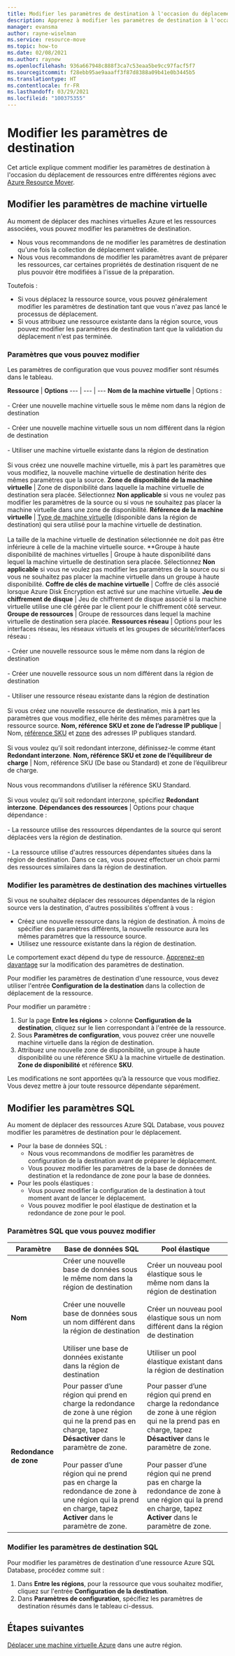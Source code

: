 ```yaml
---
title: Modifier les paramètres de destination à l'occasion du déplacement de machines virtuelles Azure entre différentes régions avec Azure Resource Mover
description: Apprenez à modifier les paramètres de destination à l'occasion du déplacement de machines virtuelles Azure entre différentes régions avec Azure Resource Mover.
manager: evansma
author: rayne-wiselman
ms.service: resource-move
ms.topic: how-to
ms.date: 02/08/2021
ms.author: raynew
ms.openlocfilehash: 936a667948c888f3ca7c53eaa5be9cc97facf5f7
ms.sourcegitcommit: f28ebb95ae9aaaff3f87d8388a09b41e0b3445b5
ms.translationtype: HT
ms.contentlocale: fr-FR
ms.lasthandoff: 03/29/2021
ms.locfileid: "100375355"
---
```

# <a name="modify-destination-settings"></a>Modifier les paramètres de destination

Cet article explique comment modifier les paramètres de destination à l'occasion du déplacement de ressources entre différentes régions avec [Azure Resource Mover](overview.md).


## <a name="modify-vm-settings"></a>Modifier les paramètres de machine virtuelle

Au moment de déplacer des machines virtuelles Azure et les ressources associées, vous pouvez modifier les paramètres de destination. 

- Nous vous recommandons de ne modifier les paramètres de destination qu'une fois la collection de déplacement validée.
- Nous vous recommandons de modifier les paramètres avant de préparer les ressources, car certaines propriétés de destination risquent de ne plus pouvoir être modifiées à l'issue de la préparation.

Toutefois :
- Si vous déplacez la ressource source, vous pouvez généralement modifier les paramètres de destination tant que vous n'avez pas lancé le processus de déplacement.
- Si vous attribuez une ressource existante dans la région source, vous pouvez modifier les paramètres de destination tant que la validation du déplacement n'est pas terminée.

### <a name="settings-you-can-modify"></a>Paramètres que vous pouvez modifier

Les paramètres de configuration que vous pouvez modifier sont résumés dans le tableau.

**Ressource** | **Options** 
--- | --- | --- 
**Nom de la machine virtuelle** | Options :<br/><br/> - Créer une nouvelle machine virtuelle sous le même nom dans la région de destination<br/><br/> - Créer une nouvelle machine virtuelle sous un nom différent dans la région de destination<br/><br/> - Utiliser une machine virtuelle existante dans la région de destination<br/><br/> Si vous créez une nouvelle machine virtuelle, mis à part les paramètres que vous modifiez, la nouvelle machine virtuelle de destination hérite des mêmes paramètres que la source.
**Zone de disponibilité de la machine virtuelle** | Zone de disponibilité dans laquelle la machine virtuelle de destination sera placée. Sélectionnez **Non applicable** si vous ne voulez pas modifier les paramètres de la source ou si vous ne souhaitez pas placer la machine virtuelle dans une zone de disponibilité.
**Référence de la machine virtuelle** | [Type de machine virtuelle](https://azure.microsoft.com/pricing/details/virtual-machines/series/) (disponible dans la région de destination) qui sera utilisé pour la machine virtuelle de destination.<br/><br/> La taille de la machine virtuelle de destination sélectionnée ne doit pas être inférieure à celle de la machine virtuelle source.
**Groupe à haute disponibilité de machines virtuelles | Groupe à haute disponibilité dans lequel la machine virtuelle de destination sera placée. Sélectionnez **Non applicable** si vous ne voulez pas modifier les paramètres de la source ou si vous ne souhaitez pas placer la machine virtuelle dans un groupe à haute disponibilité.
**Coffre de clés de machine virtuelle** | Coffre de clés associé lorsque Azure Disk Encryption est activé sur une machine virtuelle.
**Jeu de chiffrement de disque** | Jeu de chiffrement de disque associé si la machine virtuelle utilise une clé gérée par le client pour le chiffrement côté serveur.
**Groupe de ressources** | Groupe de ressources dans lequel la machine virtuelle de destination sera placée.
**Ressources réseau** | Options pour les interfaces réseau, les réseaux virtuels et les groupes de sécurité/interfaces réseau :<br/><br/> - Créer une nouvelle ressource sous le même nom dans la région de destination<br/><br/> - Créer une nouvelle ressource sous un nom différent dans la région de destination<br/><br/> - Utiliser une ressource réseau existante dans la région de destination<br/><br/> Si vous créez une nouvelle ressource de destination, mis à part les paramètres que vous modifiez, elle hérite des mêmes paramètres que la ressource source.
**Nom, référence SKU et zone de l’adresse IP publique** | Nom, [référence SKU](../virtual-network/public-ip-addresses.md#sku) et [zone](../virtual-network/public-ip-addresses.md#standard) des adresses IP publiques standard.<br/><br/> Si vous voulez qu’il soit redondant interzone, définissez-le comme étant **Redondant interzone**.
**Nom, référence SKU et zone de l’équilibreur de charge** | Nom, référence SKU (De base ou Standard) et zone de l’équilibreur de charge.<br/><br/> Nous vous recommandons d’utiliser la référence SKU Standard.<br/><br/> Si vous voulez qu’il soit redondant interzone, spécifiez **Redondant interzone**.
**Dépendances des ressources** | Options pour chaque dépendance :<br/><br/>- La ressource utilise des ressources dépendantes de la source qui seront déplacées vers la région de destination.<br/><br/> - La ressource utilise d'autres ressources dépendantes situées dans la région de destination. Dans ce cas, vous pouvez effectuer un choix parmi des ressources similaires dans la région de destination.

### <a name="edit-vm-destination-settings"></a>Modifier les paramètres de destination des machines virtuelles

Si vous ne souhaitez déplacer des ressources dépendantes de la région source vers la destination, d'autres possibilités s'offrent à vous :

- Créez une nouvelle ressource dans la région de destination. À moins de spécifier des paramètres différents, la nouvelle ressource aura les mêmes paramètres que la ressource source.
- Utilisez une ressource existante dans la région de destination.

Le comportement exact dépend du type de ressource. [Apprenez-en davantage](modify-target-settings.md) sur la modification des paramètres de destination.

Pour modifier les paramètres de destination d'une ressource, vous devez utiliser l'entrée **Configuration de la destination** dans la collection de déplacement de la ressource. 

Pour modifier un paramètre : 

1. Sur la page **Entre les régions** > colonne **Configuration de la destination**, cliquez sur le lien correspondant à l'entrée de la ressource.
2. Sous **Paramètres de configuration**, vous pouvez créer une nouvelle machine virtuelle dans la région de destination.
3. Attribuez une nouvelle zone de disponibilité, un groupe à haute disponibilité ou une référence SKU à la machine virtuelle de destination. **Zone de disponibilité** et référence **SKU**.

Les modifications ne sont apportées qu’à la ressource que vous modifiez. Vous devez mettre à jour toute ressource dépendante séparément.


## <a name="modify-sql-settings"></a>Modifier les paramètres SQL

Au moment de déplacer des ressources Azure SQL Database, vous pouvez modifier les paramètres de destination pour le déplacement. 

- Pour la base de données SQL :
    - Nous vous recommandons de modifier les paramètres de configuration de la destination avant de préparer le déplacement.
    - Vous pouvez modifier les paramètres de la base de données de destination et la redondance de zone pour la base de données.
- Pour les pools élastiques :
    -  Vous pouvez modifier la configuration de la destination à tout moment avant de lancer le déplacement.
    - Vous pouvez modifier le pool élastique de destination et la redondance de zone pour le pool. 

### <a name="sql-settings-you-can-modify"></a>Paramètres SQL que vous pouvez modifier

**Paramètre** | **Base de données SQL** | **Pool élastique**
--- | --- | ---
**Nom** | Créer une nouvelle base de données sous le même nom dans la région de destination<br/><br/> Créer une nouvelle base de données sous un nom différent dans la région de destination<br/><br/> Utiliser une base de données existante dans la région de destination | Créer un nouveau pool élastique sous le même nom dans la région de destination<br/><br/> Créer un nouveau pool élastique sous un nom différent dans la région de destination<br/><br/> Utiliser un pool élastique existant dans la région de destination
**Redondance de zone** | Pour passer d’une région qui prend en charge la redondance de zone à une région qui ne la prend pas en charge, tapez **Désactiver** dans le paramètre de zone.<br/><br/> Pour passer d’une région qui ne prend pas en charge la redondance de zone à une région qui la prend en charge, tapez **Activer** dans le paramètre de zone. | Pour passer d’une région qui prend en charge la redondance de zone à une région qui ne la prend pas en charge, tapez **Désactiver** dans le paramètre de zone.<br/><br/> Pour passer d’une région qui ne prend pas en charge la redondance de zone à une région qui la prend en charge, tapez **Activer** dans le paramètre de zone.

### <a name="edit-sql-destination-settings"></a>Modifier les paramètres de destination SQL

Pour modifier les paramètres de destination d'une ressource Azure SQL Database, procédez comme suit : 

1. Dans **Entre les régions**, pour la ressource que vous souhaitez modifier, cliquez sur l'entrée **Configuration de la destination**.
2. Dans **Paramètres de configuration**, spécifiez les paramètres de destination résumés dans le tableau ci-dessus.

## <a name="next-steps"></a>Étapes suivantes

[Déplacer une machine virtuelle Azure](tutorial-move-region-virtual-machines.md) dans une autre région.
